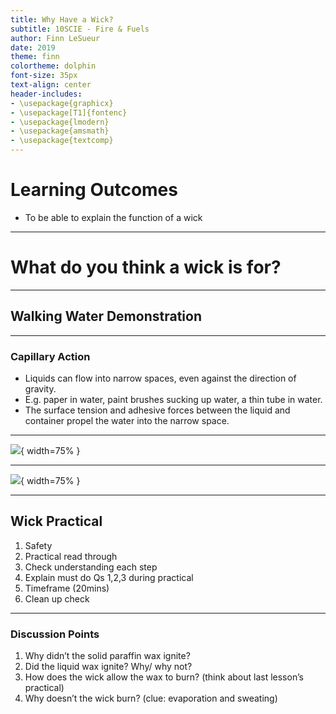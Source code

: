 ```yaml
---
title: Why Have a Wick?
subtitle: 10SCIE - Fire & Fuels
author: Finn LeSueur
date: 2019
theme: finn
colortheme: dolphin
font-size: 35px
text-align: center
header-includes:
- \usepackage{graphicx}
- \usepackage[T1]{fontenc}
- \usepackage{lmodern}
- \usepackage{amsmath}
- \usepackage{textcomp}
---
```


# Learning Outcomes

- To be able to explain the function of a wick

---

# What do you think a wick is for?

---

## Walking Water Demonstration

---

### Capillary Action

- Liquids can flow into narrow spaces, even against the direction of gravity.
- E.g. paper in water, paint brushes sucking up water, a thin tube in water.
- The surface tension and adhesive forces between the liquid and container propel the water into the narrow space.

---

![](assets/2-capillary-action.png){ width=75% }

---

![](assets/2-how-things-ignite.jpg){ width=75% }

---

## Wick Practical

1. Safety
2. Practical read through
3. Check understanding each step
4. Explain must do Qs 1,2,3 during practical
5. Timeframe (20mins)
6. Clean up check

---

### Discussion Points

1. Why didn’t the solid paraffin wax ignite?
2. Did the liquid wax ignite? Why/ why not?
3. How does the wick allow the wax to burn?
      (think about last lesson’s practical)
4. Why doesn’t the wick burn?
    (clue:  evaporation and sweating)

